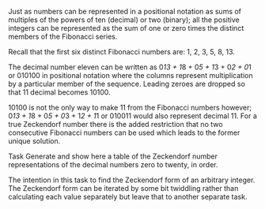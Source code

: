 Just as numbers can be represented in a positional notation as sums of multiples of the powers of ten (decimal) or two (binary); all the positive integers can be represented as the sum of one or zero times the distinct members of the Fibonacci series.

Recall that the first six distinct Fibonacci numbers are: 1, 2, 3, 5, 8, 13.

The decimal number eleven can be written as 0*13 + 1*8 + 0*5 + 1*3 + 0*2 + 0*1 or 010100 in positional notation where the columns represent multiplication by a particular member of the sequence. Leading zeroes are dropped so that 11 decimal becomes 10100.

10100 is not the only way to make 11 from the Fibonacci numbers however; 0*13 + 1*8 + 0*5 + 0*3 + 1*2 + 1*1 or 010011 would also represent decimal 11. For a true Zeckendorf number there is the added restriction that no two consecutive Fibonacci numbers can be used which leads to the former unique solution.


Task
Generate and show here a table of the Zeckendorf number representations of the decimal numbers zero to twenty, in order.

The intention in this task to find the Zeckendorf form of an arbitrary integer. The Zeckendorf form can be iterated by some bit twiddling rather than calculating each value separately but leave that to another separate task.
